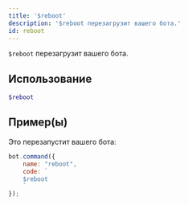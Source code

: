 ```yaml
---
title: '$reboot'
description: '$reboot перезагрузит вашего бота.'
id: reboot
---
```


`$reboot` перезагрузит вашего бота.

## Использование

```php
$reboot
```

## Пример(ы)

Это перезапустит вашего бота:

```javascript
bot.command({
    name: "reboot",
    code: `
    $reboot
    `
});
```